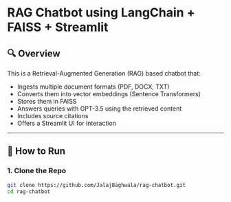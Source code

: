 # RAG Chatbot using LangChain + FAISS + Streamlit

## 🔍 Overview

This is a Retrieval-Augmented Generation (RAG) based chatbot that:
- Ingests multiple document formats (PDF, DOCX, TXT)
- Converts them into vector embeddings (Sentence Transformers)
- Stores them in FAISS
- Answers queries with GPT-3.5 using the retrieved content
- Includes source citations
- Offers a Streamlit UI for interaction

---

## 🚀 How to Run

### 1. Clone the Repo
```bash
git clone https://github.com/JalajBaghwala/rag-chatbot.git
cd rag-chatbot

